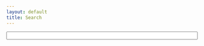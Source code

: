 ```yaml
---
layout: default
title: Search
---
```


<form>
  <div>
    <input type="text">
  </div>
</form>

<style>
/*
First, we set the `box-sizing` value as `border-box` so ...
we could easily expand this element to 100% width without worrying about
the `padding` and `border-width` calculation.
*/

form input {box-sizing:border-box}


/*
create the room for the button using `margin`
*/

form > div {
  position:relative;
}


/*
SEARCH FIELD: the `box-sizing` value for this element already set as `border-box`
and the right margin value also already set with the correct value
to make the room for the button, so now we could safely
expand this element to 100% width!
*/

form input[type="text"] {
  display:block;
  width:100%;
}
</style>
